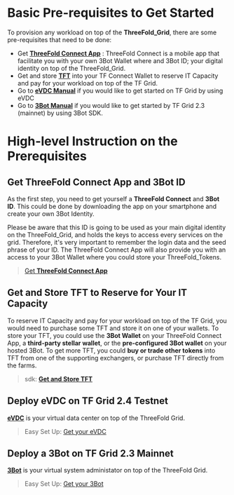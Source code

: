 # Basic Pre-requisites to Get Started

To provision any workload on top of the **ThreeFold_Grid**, there are some pre-requisites that need to be done:

- Get [**ThreeFold Connect App**](@threefold:threefold_connect) : 
ThreeFold Connect is a mobile app that facilitate you with your own 3Bot Wallet where and 3Bot ID; your digital identity on top of the ThreeFold_Grid.
- Get and store [**TFT**](@mainnet_gettft) into your TF Connect Wallet to reserve IT Capacity and pay for your workload on top of the TF Grid.
- Go to [**eVDC Manual**](threefold:evdc_getting_started) if you would like to get started on TF Grid by using eVDC
- Go to [**3Bot Manual**](@3bot) if you would like to get started by TF Grid 2.3 (mainnet) by using 3Bot SDK.

# High-level Instruction on the Prerequisites

## Get ThreeFold Connect App and 3Bot ID

As the first step, you need to get yourself a **ThreeFold Connect** and **3Bot ID**. This could be done by downloading the app on your smartphone and create your own 3Bot Identity.

Please be aware that this ID is going to be used as your main digital identity on the ThreeFold_Grid, and holds the keys to access every services on the grid. Therefore, it's very important to remember the login data and the seed phrase of your ID. The ThreeFold Connect App will also provide you with an access to your 3Bot Wallet where you could store your ThreeFold_Tokens.

> [Get **ThreeFold Connect App**](@threefold:threefold_connect)

## Get and Store TFT to Reserve for Your IT Capacity

To reserve IT Capacity and pay for your workload on top of the TF Grid, you would need to purchase some TFT and store it on one of your wallets. To store your TFT, you could use the **3Bot Wallet** on your ThreeFold Connect App, a **third-party stellar wallet**, or the **pre-configured 3Bot wallet** on your hosted 3Bot. To get more TFT, you could **buy or trade other tokens** into TFT from one of the supporting exchangers, or purchase TFT directly from the farms.

> sdk: [**Get and Store TFT**](@mainnet_gettft)

## Deploy eVDC on TF Grid 2.4 Testnet

[**eVDC**](https://vdc.testnet.grid.tf) is your virtual data center on top of the ThreeFold Grid.

> Easy Set Up: [Get your eVDC](threefold:evdc_deployer)

## Deploy a 3Bot on TF Grid 2.3 Mainnet

[**3Bot**](@3bot) is your virtual system administator on top of the ThreeFold Grid.

> Easy Set Up: [Get your 3Bot](@3bot_deployer)